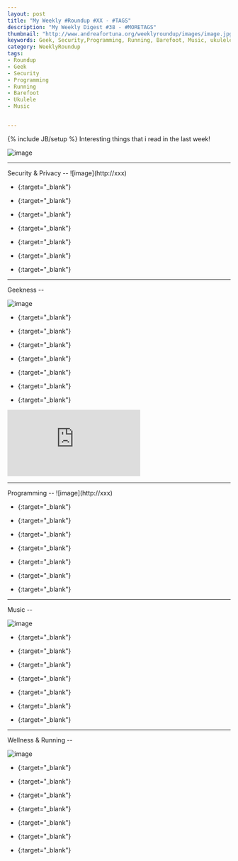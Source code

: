 ```yaml
---
layout: post
title: "My Weekly #Roundup #XX - #TAGS"
description: "My Weekly Digest #38 - #MORETAGS"
thumbnail: "http://www.andreafortuna.org/weeklyroundup/images/image.jpg"
keywords: Geek, Security,Programming, Running, Barefoot, Music, ukulele, transcription
category: WeeklyRoundup
tags: 
- Roundup
- Geek
- Security
- Programming
- Running
- Barefoot
- Ukulele
- Music


---
```

{% include JB/setup %}
Interesting things that i read in the last week!

![image](/weeklyroundup/images/image.jpg)
<!-- more -->
<hr/>
Security & Privacy
--
![image](http://xxx)

- [](){:target="_blank"}

- [](){:target="_blank"}

- [](){:target="_blank"}

- [](){:target="_blank"}

- [](){:target="_blank"}

- [](){:target="_blank"}

- [](){:target="_blank"}


<hr/>
Geekness
--

![image](http://xxx)

- [](){:target="_blank"}

- [](){:target="_blank"}

- [](){:target="_blank"}

- [](){:target="_blank"}

- [](){:target="_blank"}

- [](){:target="_blank"}

- [](){:target="_blank"}

<div class="video-container">
<iframe src="https://www.youtube.com/embed/XXXXXX" frameborder="0" allowfullscreen></iframe>
</div>


<hr/>
Programming
--
![image](http://xxx)

- [](){:target="_blank"}

- [](){:target="_blank"}

- [](){:target="_blank"}

- [](){:target="_blank"}

- [](){:target="_blank"}

- [](){:target="_blank"}

- [](){:target="_blank"}


<hr/>
Music
--

![image](http://xxx)

- [](){:target="_blank"}

- [](){:target="_blank"}

- [](){:target="_blank"}

- [](){:target="_blank"}

- [](){:target="_blank"}

- [](){:target="_blank"}

- [](){:target="_blank"}


<hr/>
Wellness & Running  
--

![image](http://xxx)

- [](){:target="_blank"}

- [](){:target="_blank"}

- [](){:target="_blank"}

- [](){:target="_blank"}

- [](){:target="_blank"}

- [](){:target="_blank"}

- [](){:target="_blank"}




